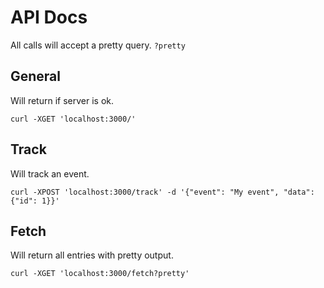 # API Docs

All calls will accept a pretty query. `?pretty`

## General

Will return if server is ok.
```
curl -XGET 'localhost:3000/'
```

## Track

Will track an event.
```
curl -XPOST 'localhost:3000/track' -d '{"event": "My event", "data": {"id": 1}}'
```

## Fetch

Will return all entries with pretty output.
```
curl -XGET 'localhost:3000/fetch?pretty'
```
